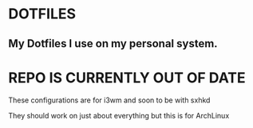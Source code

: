 # DOTFILES
## My Dotfiles I use on my personal system.
# REPO IS CURRENTLY OUT OF DATE

These configurations are for i3wm and soon to be with sxhkd

They should work on just about everything but this is for ArchLinux